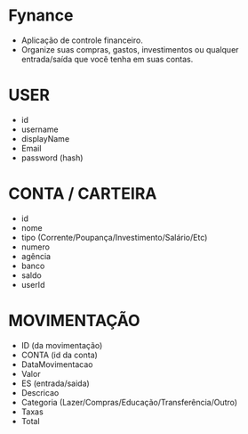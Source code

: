 # Fynance

- Aplicação de controle financeiro.
- Organize suas compras, gastos, investimentos ou qualquer entrada/saída que você tenha em suas contas.



# USER
- id
- username
- displayName
- Email
- password (hash)

# CONTA / CARTEIRA
- id
- nome
- tipo (Corrente/Poupança/Investimento/Salário/Etc)
- numero
- agência
- banco
- saldo
- userId


# MOVIMENTAÇÃO
- ID (da movimentação)
- CONTA (id da conta)
- DataMovimentacao
- Valor
- ES (entrada/saida)
- Descricao
- Categoria (Lazer/Compras/Educação/Transferência/Outro)
- Taxas
- Total